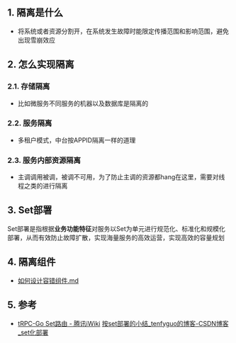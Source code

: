 
## 1. 隔离是什么
- 将系统或者资源分割开，在系统发生故障时能限定传播范围和影响范围，避免出现雪崩效应
## 2. 怎么实现隔离


### 2.1. 存储隔离
- 比如微服务不同服务的机器以及数据库是隔离的
### 2.2. 服务隔离
- 多租户模式，中台按APPID隔离一样的道理

### 2.3. 服务内部资源隔离
- 主调调用被调，被调不可用，为了防止主调的资源都hang在这里，需要对线程之类的进行隔离
## 3. Set部署
Set部署是指根据**业务功能特征**对服务以Set为单元进行规范化、标准化和规模化部署，从而有效防止故障扩散，实现海量服务的高效运营，实现高效的容量规划

## 4. 隔离组件
- [如何设计容错组件.md](../微服务/如何设计容错组件.md)

## 5. 参考
- [tRPC\-Go Set路由 \- 腾讯iWiki](https://iwiki.woa.com/pages/viewpage.action?pageId=118669392)
[按set部署的小结\_tenfyguo的博客\-CSDN博客\_set化部署](https://blog.csdn.net/tenfyguo/article/details/8052125)

